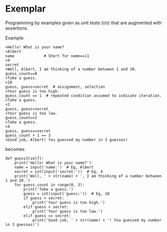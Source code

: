 # Exemplar
Programming by examples given as unit tests (i/o) that are augmented with assertions.  

Example: 

    >Hello! What is your name?
    <Albert
    name             # Short for name==i1
    <4
    secret
    >Well, Albert, I am thinking of a number between 1 and 20.
    guess_count==0  
    >Take a guess.
    <10
    guess, guess>secret  # assignment, selection
    >Your guess is too high.
    guess_count == 1  # repeated condition assumed to indicate iteration.
    >Take a guess.
    <2
    guess, guess<secret  
    >Your guess is too low.
    guess_count==2  
    >Take a guess.
    <4
    guess, guess==secret  
    guess_count + 1 == 3  
    >Good job, Albert! You guessed my number in 3 guesses!
    
becomes
    
    def guess3(self):
        print('Hello! What is your name?')
        name = input('name:')  # Eg, Albert
        secret = int(input('secret:'))  # Eg, 4
        print('Well, ' + str(name) + ', I am thinking of a number between 1 and 20.')
        for guess_count in range(0, 3):
            print('Take a guess.')
            guess = int(input('guess:'))  # Eg, 10
            if guess > secret:
                print('Your guess is too high.')
            elif guess < secret:
                print('Your guess is too low.')
            elif guess == secret:
                print('Good job, ' + str(name) + '! You guessed my number in 3 guesses!')